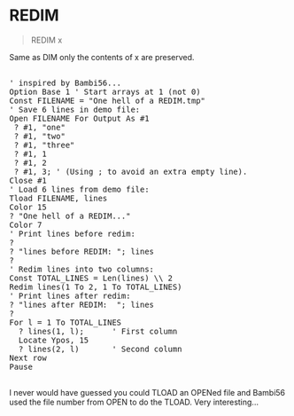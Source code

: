# REDIM

> REDIM x

Same as DIM only the contents of x are preserved.

<pre>

' inspired by Bambi56...
Option Base 1 ' Start arrays at 1 (not 0)
Const FILENAME = "One hell of a REDIM.tmp" 
' Save 6 lines in demo file:
Open FILENAME For Output As #1
 ? #1, "one"
 ? #1, "two"
 ? #1, "three"
 ? #1, 1
 ? #1, 2
 ? #1, 3; ' (Using ; to avoid an extra empty line).
Close #1
' Load 6 lines from demo file:
Tload FILENAME, lines
Color 15
? "One hell of a REDIM..."
Color 7
' Print lines before redim:
?
? "lines before REDIM: "; lines
?
' Redim lines into two columns:
Const TOTAL_LINES = Len(lines) \\ 2
Redim lines(1 To 2, 1 To TOTAL_LINES)
' Print lines after redim:
? "lines after REDIM:  "; lines
?
For l = 1 To TOTAL_LINES
  ? lines(1, l);      ' First column
  Locate Ypos, 15 
  ? lines(2, l)       ' Second column
Next row
Pause

</pre>

I never would have guessed you could TLOAD an OPENed file and Bambi56 used the file number from OPEN to do the TLOAD.
Very interesting...

